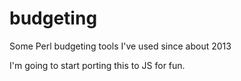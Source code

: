 # budgeting
Some Perl budgeting tools I've used since about 2013

I'm going to start porting this to JS for fun.
